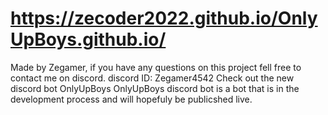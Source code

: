 # https://zecoder2022.github.io/OnlyUpBoys.github.io/

Made by Zegamer, if you have any questions on this project fell free to contact me on discord. discord ID: Zegamer4542
Check out the new discord bot OnlyUpBoys 
OnlyUpBoys discord bot is a bot that is in the development process and will hopefuly be publicshed live. 
